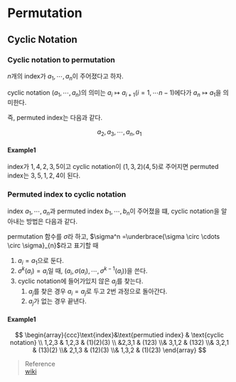 # Permutation


## Cyclic Notation

### Cyclic notation to permutation
$n$개의 index가 $a_1,\cdots,a_n$이 주어졌다고 하자.

cyclic notation $(a_1,\cdots,a_n)$의 의미는 $a_i \mapsto a_{i+1} (i=1,\cdots n-1)$에다가 $a_n \mapsto a_1$을 의미한다.

즉, permuted index는 다음과 같다.

$$ a_2,a_3,\cdots,a_n,a_1 $$

#### Example1
index가 $1,4,2,3,5$이고 cyclic notation이 $(1,3,2)(4,5)$로 주어지면 permuted index는 $3,5,1,2,4$이 된다.

### Permuted index to cyclic notation
index $a_1,\cdots,a_n$과 permuted index $b_1,\cdots,b_n$이 주어졌을 떄, cyclic notation을 알아내는 방법은 다음과 같다.

permutation 함수를 $\sigma$라 하고, $\sigma^n =\underbrace{\sigma \circ \cdots \circ \sigma}_{n}$라고 표기할 때

1. $a_i = a_1$으로 둔다.
2. $\sigma^k(a_i) = a_i$일 때, $(a_i, \sigma(a_i), \cdots, \sigma^{k-1}(a_i))$을 쓴다.
3. cyclic notation에 들어가있지 않은 $a_j$를 찾는다.
   1. $a_j$를 찾은 경우 $a_i = a_j$로 두고 2번 과정으로 돌아간다.
   2. $a_j$가 없는 경우 끝낸다.

#### Example1
$$  \begin{array}{ccc}\text{index}&\text{permutied index} & \text{cyclic notation} \\ 1,2,3 & 1,2,3 & (1)(2)(3) \\ &2,3,1 & (123) \\& 3,1,2 & (132) \\& 3,2,1 & (13)(2) \\& 2,1,3 & (12)(3) \\& 1,3,2 & (1)(23) \end{array} $$

> Reference  
> [wiki](https://en.wikipedia.org/wiki/Permutation#Cycle_notation)  